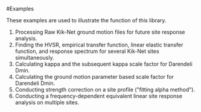 #Examples

These examples are used to illustrate the function of this library.


1. Processing Raw Kik-Net ground motion files for future site response analysis.
2. Finding the HVSR, empirical transfer function, linear elastic transfer function, and response spectrum for several Kik-Net sites simultaneously. 
3. Calculating kappa and the subsequent kappa scale factor for Darendeli Dmin.
4. Calculating the ground motion parameter based scale factor for Darendeli Dmin.
5. Conducting strength correction on a site profile ("fitting alpha method").
5. Conducting a frequency-dependent equivalent linear site response analysis on multiple sites.